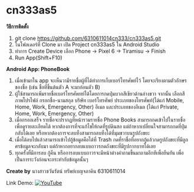 # cn333as5

**วิธีการติดตั้ง**
1. git clone https://github.com/6310611014cn333/cn333as5.git
2. ในโฟลเดอร์ที่ Clone มา เปิด Project cn333as5 ใน Android Studio
3. ทำการ Create Device เลือก Phone -> Pixel 6 -> Tiramisu -> Finish
4. Run App(Shift+F10)

**Android App: PhoneBook**
1. เมื่อเข้ามาใน app จะเห็นวามีรายชื่อผู้ที่ได้ทำการเก็บเบอร์โทรศัพย์ไว้ โดยจะเรียงตามตัวอักษรของชื่อ (เช่น ชื่อที่ขึ้นต้นตัว A จะมาก่อนตัว B)
2. ผู้ใช้สามารถเพิ่มรายชื่อเบอร์โทรศัพทย์ได้โดยการกดปุ่มบวกสีเขียวด้านล่างขวา จากนั้น เลือกสีภาพโปรไฟล์ กรอกชื่อ-นามสกุล บริษัท เบอร์โทรศัพย์ ประเภทของโทรศัพท์(ได้แก่ Mobile, Home, Work, Emergency, Other) อีเมล และประเภทของอีเมล (ได้แก่ Private, Home, Work, Emergency, Other)
3. เมื่อกรอกเสร็จ รายชื่อจะปรากฏที่หน้ารวมรายชื่อ Phone Books สามารถกดเข้าไปในรายชื่อเพื่อดูรายละเอียดได้ หากต้องการที่จะแก้ไขให้กดที่รูปดินสอ แต่ถ้าหากเปลี่ยนใจสามารถกดที่ปุ่มกลับได้เลย หรือหากต้องการจะลบทิ้งสามารถลบทิ้งได้ที่มุมขวาบนรูปถังขยะ
4. เมื่อได้ลบไปแล้วสามารถเข้าไปกู้ข้อมูลคือได้ที่ Trash กดที่ราชื่อที่อยากกู้แล้วกดรูปถังขยะที่มีลูกศรข้อมูลจะกลับมา แต่ถ้าหากอยากลบแบบถาวรกดถังขยะที่มีรูปกากบาทได้เลย
5. ทุกครั้งที่มีการลบ กู้คืน หรือการลบแบบถาวรจะมีหน้าต่างคำถามขึ้นมาถามอีกทีเพื่อยืนยัน เพื่อเป็นการระวังก่อนจะกระทำกับข้อมูลนั้นๆ


**Create by**
นางสาวชวันรัตน์ ทรัพย์เบญจภาคิน 6310611014

Link Demo:
[![YouTube](https://img.shields.io/badge/YouTube-%23FF0000.svg?style=for-the-badge&logo=YouTube&logoColor=white)](https://youtu.be/ABo-YXtbng8)
